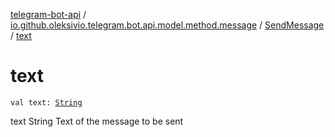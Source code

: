 [telegram-bot-api](../../index.md) / [io.github.oleksivio.telegram.bot.api.model.method.message](../index.md) / [SendMessage](index.md) / [text](./text.md)

# text

`val text: `[`String`](https://kotlinlang.org/api/latest/jvm/stdlib/kotlin/-string/index.html)

text String Text of the message to be sent

